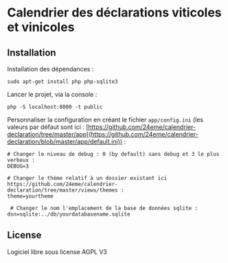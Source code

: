 # Calendrier des déclarations viticoles et vinicoles

## Installation

Installation des dépendances :
```
sudo apt-get install php php-sqlite3
```

Lancer le projet, via la console :

```
php -S localhost:8000 -t public
```

Personnaliser la configuration en créant le fichier `app/config.ini` (les valeurs par défaut sont ici : [https://github.com/24eme/calendrier-declaration/tree/master/app](https://github.com/24eme/calendrier-declaration/blob/master/app/default.ini)) :

```
# Changer le niveau de debug : 0 (by default) sans debug et 3 le plus verbeux :
DEBUG=3

# Changer le thème relatif à un dossier existant ici https://github.com/24eme/calendrier-declaration/tree/master/views/themes :
theme=yourtheme

 # Changer le nom l'emplacement de la base de données sqlite :
dsn=sqlite:../db/yourdatabasename.sqlite
```

## License

Logiciel libre sous license AGPL V3
